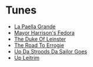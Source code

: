 Tunes
=====

* [La Paella Grande](#lapaellagrande)
* [Mayor Harrison's Fedora](#fedora)
* [The Duke Of Leinster](#dukeofleinster)
* [The Road To Errogie](#roadtoerrogie)
* [Up Da Stroods Da Sailor Goes](#updastroods)
* [Up Leitrim](#upleitrim)

